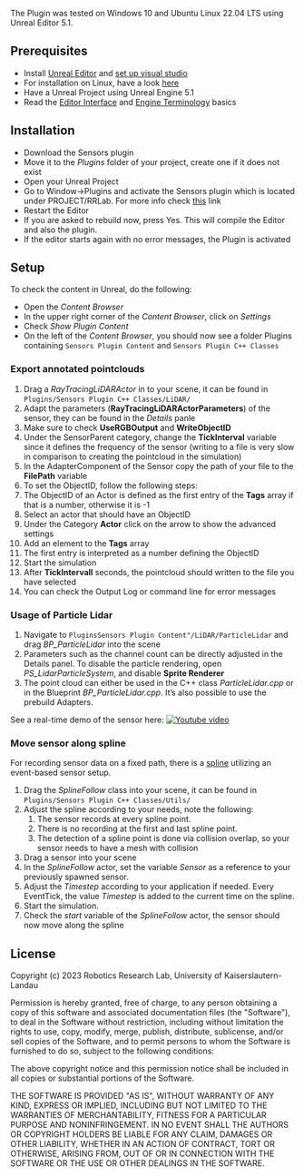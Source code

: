 The Plugin was tested on Windows 10 and Ubuntu Linux 22.04 LTS using Unreal Editor 5.1.

## Prerequisites

* Install [Unreal Editor](https://www.unrealengine.com/en-US/download) and [set up visual studio](https://docs.unrealengine.com/5.0/en-US/setting-up-visual-studio-development-environment-for-cplusplus-projects-in-unreal-engine/)
* For installation on Linux, have a look [here](https://docs.unrealengine.com/4.26/en-US/SharingAndReleasing/Linux/BeginnerLinuxDeveloper/SettingUpAnUnrealWorkflow/)
* Have a Unreal Project using Unreal Engine 5.1
* Read the [Editor Interface](https://docs.unrealengine.com/5.1/en-US/unreal-editor-interface/) and [Engine Terminology](https://docs.unrealengine.com/5.1/en-US/unreal-engine-terminology/) basics

## Installation

* Download the Sensors plugin
* Move it to the *Plugins* folder of your project, create one if it does not exist
* Open your Unreal Project
* Go to Window->Plugins and activate the Sensors plugin which is located under PROJECT/RRLab. For more info check [this](https://docs.unrealengine.com/5.0/en-US/working-with-plugins-in-unreal-engine/) link
* Restart the Editor
* If you are asked to rebuild now, press Yes. This will compile the Editor and also the plugin.
* If the editor starts again with no error messages, the Plugin is activated

## Setup

To check the content in Unreal, do the following:
* Open the *Content Browser*
* In the upper right corner of the *Content Browser*, click on *Settings*
* Check *Show Plugin Content*
* On the left of the *Content Browser*, you should now see a folder Plugins containing `Sensors Plugin Content` and `Sensors Plugin C++ Classes`

### Export annotated pointclouds

1. Drag a _RayTracingLiDARActor_  in to your scene, it can be found in `Plugins/Sensors Plugin C++ Classes/LiDAR/`
2. Adapt the parameters (**RayTracingLiDARActorParameters**) of the sensor, they can be found in the *Details* panle
3. Make sure to check **UseRGBOutput** and **WriteObjectID**
4. Under the SensorParent category, change the **TickInterval** variable since it defines the frequency of the sensor (writing to a file is very slow in comparison to creating the pointcloud in the simulation)
5.  In the AdapterComponent of the Sensor copy the path of your file to the **FilePath** variable
6.  To set the ObjectID, follow the following steps:
   1. The ObjectID of an Actor is defined as the first entry of the **Tags** array if that is a number, otherwise it is -1
   2.  Select an actor that should have an ObjectID
   3. Under the Category **Actor** click on the arrow to show the advanced settings
   4. Add an element to the **Tags** array
   5. The first entry is interpreted as a number defining the ObjectID
7. Start the simulation
8. After **TickIntervall** seconds, the pointcloud should written to the file you have selected
9. You can check the Output Log or command line for error messages

### Usage of Particle Lidar
1. Navigate to `PluginsSensors Plugin Content"/LiDAR/ParticleLidar` and drag _BP\_ParticleLidar_ into the scene
2. Parameters such as the channel count can be directly adjusted in the Details panel. To disable the particle rendering, open _PS\_LidarParticleSystem_, and disable **Sprite Renderer**
3. The point cloud can either be used in the C++ class _ParticleLidar.cpp_ or in the Blueprint _BP_ParticleLidar.cpp_. It’s also possible to use the prebuild Adapters.

See a real-time demo of the sensor here:
[![Youtube video](http://img.youtube.com/vi/RXa1iCmUg6M/0.jpg)](http://www.youtube.com/watch?v=RXa1iCmUg6M "Simulation of 512 channel LiDAR in Realtime")


### Move sensor along spline
For recording sensor data on a fixed path, there is a [spline](https://docs.unrealengine.com/5.1/en-US/blueprint-spline-components-overview-in-unreal-engine/) utilizing an event-based sensor setup.
1. Drag the _SplineFollow_ class into your scene, it can be found in `Plugins/Sensors Plugin C++ Classes/Utils/`
2. Adjust the spline according to your needs, note the following:
   1. The sensor records at every spline point.
   2. There is no recording at the first and last spline point.
   3. The detection of a spline point is done via collision overlap, so your sensor needs to have a mesh with collision
3. Drag a sensor into your scene
4. In the _SplineFollow_ actor, set the variable _Sensor_ as a reference to your previously spawned sensor.
5. Adjust the _Timestep_ according to your application if needed. Every EventTick, the value _Timestep_ is added to the current time on the spline.
6. Start the simulation.
7. Check the _start_ variable of the _SplineFollow_ actor, the sensor should now move along the spline

## License

Copyright (c) 2023 Robotics Research Lab, University of Kaiserslautern-Landau

Permission is hereby granted, free of charge, to any person obtaining a copy
of this software and associated documentation files (the "Software"), to deal
in the Software without restriction, including without limitation the rights
to use, copy, modify, merge, publish, distribute, sublicense, and/or sell
copies of the Software, and to permit persons to whom the Software is
furnished to do so, subject to the following conditions:

The above copyright notice and this permission notice shall be included in all
copies or substantial portions of the Software.

THE SOFTWARE IS PROVIDED "AS IS", WITHOUT WARRANTY OF ANY KIND, EXPRESS OR
IMPLIED, INCLUDING BUT NOT LIMITED TO THE WARRANTIES OF MERCHANTABILITY,
FITNESS FOR A PARTICULAR PURPOSE AND NONINFRINGEMENT. IN NO EVENT SHALL THE
AUTHORS OR COPYRIGHT HOLDERS BE LIABLE FOR ANY CLAIM, DAMAGES OR OTHER
LIABILITY, WHETHER IN AN ACTION OF CONTRACT, TORT OR OTHERWISE, ARISING FROM,
OUT OF OR IN CONNECTION WITH THE SOFTWARE OR THE USE OR OTHER DEALINGS IN THE
SOFTWARE.


